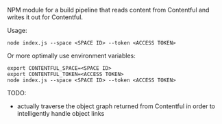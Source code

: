 NPM module for a build pipeline that reads content from Contentful and writes it out for Contentful.

Usage:

```node index.js --space <SPACE ID> --token <ACCESS TOKEN>```

Or more optimally use environment variables:

``` 
export CONTENTFUL_SPACE=<SPACE ID>
export CONTENTFUL_TOKEN=<ACCESS TOKEN>
node index.js --space <SPACE ID> --token <ACCESS TOKEN>
```

TODO: 

* actually traverse the object graph returned from Contentful in order to intelligently handle object links
